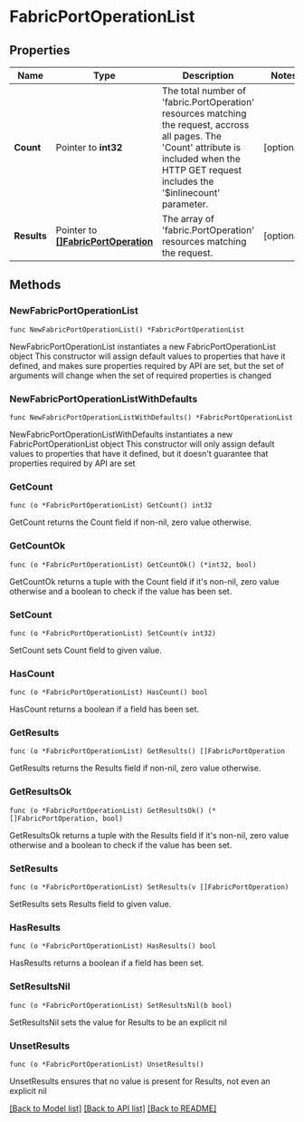 # FabricPortOperationList

## Properties

Name | Type | Description | Notes
------------ | ------------- | ------------- | -------------
**Count** | Pointer to **int32** | The total number of &#39;fabric.PortOperation&#39; resources matching the request, accross all pages. The &#39;Count&#39; attribute is included when the HTTP GET request includes the &#39;$inlinecount&#39; parameter. | [optional] 
**Results** | Pointer to [**[]FabricPortOperation**](FabricPortOperation.md) | The array of &#39;fabric.PortOperation&#39; resources matching the request. | [optional] 

## Methods

### NewFabricPortOperationList

`func NewFabricPortOperationList() *FabricPortOperationList`

NewFabricPortOperationList instantiates a new FabricPortOperationList object
This constructor will assign default values to properties that have it defined,
and makes sure properties required by API are set, but the set of arguments
will change when the set of required properties is changed

### NewFabricPortOperationListWithDefaults

`func NewFabricPortOperationListWithDefaults() *FabricPortOperationList`

NewFabricPortOperationListWithDefaults instantiates a new FabricPortOperationList object
This constructor will only assign default values to properties that have it defined,
but it doesn't guarantee that properties required by API are set

### GetCount

`func (o *FabricPortOperationList) GetCount() int32`

GetCount returns the Count field if non-nil, zero value otherwise.

### GetCountOk

`func (o *FabricPortOperationList) GetCountOk() (*int32, bool)`

GetCountOk returns a tuple with the Count field if it's non-nil, zero value otherwise
and a boolean to check if the value has been set.

### SetCount

`func (o *FabricPortOperationList) SetCount(v int32)`

SetCount sets Count field to given value.

### HasCount

`func (o *FabricPortOperationList) HasCount() bool`

HasCount returns a boolean if a field has been set.

### GetResults

`func (o *FabricPortOperationList) GetResults() []FabricPortOperation`

GetResults returns the Results field if non-nil, zero value otherwise.

### GetResultsOk

`func (o *FabricPortOperationList) GetResultsOk() (*[]FabricPortOperation, bool)`

GetResultsOk returns a tuple with the Results field if it's non-nil, zero value otherwise
and a boolean to check if the value has been set.

### SetResults

`func (o *FabricPortOperationList) SetResults(v []FabricPortOperation)`

SetResults sets Results field to given value.

### HasResults

`func (o *FabricPortOperationList) HasResults() bool`

HasResults returns a boolean if a field has been set.

### SetResultsNil

`func (o *FabricPortOperationList) SetResultsNil(b bool)`

 SetResultsNil sets the value for Results to be an explicit nil

### UnsetResults
`func (o *FabricPortOperationList) UnsetResults()`

UnsetResults ensures that no value is present for Results, not even an explicit nil

[[Back to Model list]](../README.md#documentation-for-models) [[Back to API list]](../README.md#documentation-for-api-endpoints) [[Back to README]](../README.md)


